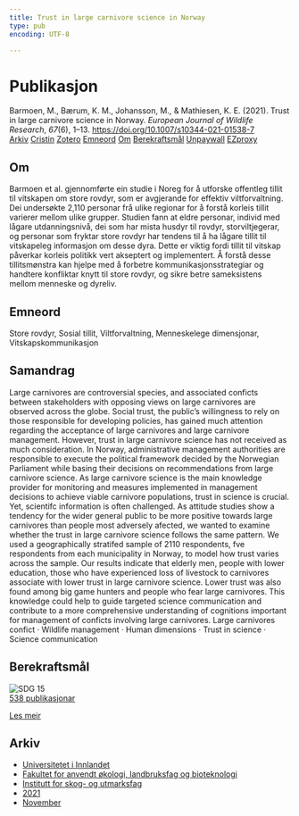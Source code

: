 ```yaml
---
title: Trust in large carnivore science in Norway
type: pub
encoding: UTF-8

---
```

<h1>Publikasjon</h1>
<article id="csl-bib-container-DQCRUPD7" class="csl-bib-container">
  <div class="csl-bib-body"> <div class="csl-entry">Barmoen, M., Bærum, K. M., Johansson, M., &#38; Mathiesen, K. E. (2021). Trust in large carnivore science in Norway. <i>European Journal of Wildlife Research</i>, <i>67</i>(6), 1–13. <a href="https://doi.org/10.1007/s10344-021-01538-7">https://doi.org/10.1007/s10344-021-01538-7</a></div> </div>
  <div class="csl-bib-buttons">
    <a href="#taxonomy-article-DQCRUPD7" alt="archive" class="csl-bib-button">Arkiv</a>
    <a href="https://app.cristin.no/results/show.jsf?id=1951952" alt="Cristin" class="csl-bib-button">Cristin</a>
    <a href="http://zotero.org/groups/5881554/items/DQCRUPD7" alt="Zotero" class="csl-bib-button">Zotero</a>
    <a href="#keywords-article-DQCRUPD7" alt="keywords" class="csl-bib-button">Emneord</a>
    <a href="#about-article-DQCRUPD7" alt="about_pub" class="csl-bib-button">Om</a>
    <a href="#sdg-article-DQCRUPD7" alt="sdg" class="csl-bib-button">Berekraftsmål</a>
    <a href="https://link.springer.com/content/pdf/10.1007/s10344-021-01538-7.pdf" alt="Unpaywall" class="csl-bib-button">Unpaywall</a>
    <a href="https://link.springer.com/content/pdf/10.1007/s10344-021-01538-7.pdf" alt="EZproxy" class="csl-bib-button">EZproxy</a>
  </div>
  <div id="csl-bib-meta-container-DQCRUPD7"></div>
</article>
<div id="csl-bib-meta-DQCRUPD7" class="csl-bib-meta">
  <article id="about-article-DQCRUPD7" class="about_pub-article">
    <h1>Om</h1>
    Barmoen et al. gjennomførte ein studie i Noreg for å utforske offentleg tillit til vitskapen om store rovdyr, som er avgjerande for effektiv viltforvaltning. Dei undersøkte 2,110 personar frå ulike regionar for å forstå korleis tillit varierer mellom ulike grupper. Studien fann at eldre personar, individ med lågare utdanningsnivå, dei som har mista husdyr til rovdyr, storviltjegerar, og personar som fryktar store rovdyr har tendens til å ha lågare tillit til vitskapeleg informasjon om desse dyra. Dette er viktig fordi tillit til vitskap påverkar korleis politikk vert akseptert og implementert. Å forstå desse tillitsmønstra kan hjelpe med å forbetre kommunikasjonsstrategiar og handtere konfliktar knytt til store rovdyr, og sikre betre sameksistens mellom menneske og dyreliv.
  </article>
  <article id="keywords-article-DQCRUPD7" class="keywords-article">
    <h1>Emneord</h1>
    Store rovdyr, Sosial tillit, Viltforvaltning, Menneskelege dimensjonar, Vitskapskommunikasjon
  </article>
  <article id="abstract-article-DQCRUPD7" class="abstract-article">
    <h1>Samandrag</h1>
    Large carnivores are controversial species, and associated conficts between stakeholders with opposing views on large  
carnivores are observed across the globe. Social trust, the public’s willingness to rely on those responsible for developing  
policies, has gained much attention regarding the acceptance of large carnivores and large carnivore management. However,  
trust in large carnivore science has not received as much consideration. In Norway, administrative management authorities  
are responsible to execute the political framework decided by the Norwegian Parliament while basing their decisions on  
recommendations from large carnivore science. As large carnivore science is the main knowledge provider for monitoring  
and measures implemented in management decisions to achieve viable carnivore populations, trust in science is crucial. Yet,  
scientifc information is often challenged. As attitude studies show a tendency for the wider general public to be more positive towards large carnivores than people most adversely afected, we wanted to examine whether the trust in large carnivore  
science follows the same pattern. We used a geographically stratifed sample of 2110 respondents, fve respondents from each  
municipality in Norway, to model how trust varies across the sample. Our results indicate that elderly men, people with lower  
education, those who have experienced loss of livestock to carnivores associate with lower trust in large carnivore science.  
Lower trust was also found among big game hunters and people who fear large carnivores. This knowledge could help to  
guide targeted science communication and contribute to a more comprehensive understanding of cognitions important for  
management of conficts involving large carnivores. 
Large carnivores confict · Wildlife management · Human dimensions · Trust in science · Science  
communication
  </article>
  <article id="sdg-article-DQCRUPD7" class="sdg-article">
    <h1>Berekraftsmål</h1>
    <div class="sdg-container"><div id="sdg15" class="sdg">
        <img src="{{< params subfolder >}}images/sdg/sdg15_nn.png" class="image" alt="SDG 15">
        <div class="sdg-overlay">
          <a href="{{< params subfolder >}}nn/archive/?sdg=15#archive" class="sdg-publication-count"><span>538</span> publikasjonar</a>
          <p><a href="https://fn.no/om-fn/fns-baerekraftsmaal/livet-paa-land?lang=nno-NO" class="sdg-read-more">Les meir</a></p>
        </div>
      </div></div>
  </article>
  <article id="taxonomy-article-DQCRUPD7" class="taxonomy-article">
    <h1>Arkiv</h1>
    <ul>
      <li><a href="{{< params subfolder >}}nn/archive/?key=3DCRN523">Universitetet i Innlandet</a></li>
      <li><a href="{{< params subfolder >}}nn/archive/?key=T77LXH6D">Fakultet for anvendt økologi, landbruksfag og bioteknologi</a></li>
      <li><a href="{{< params subfolder >}}nn/archive/?key=7TRARPE3">Institutt for skog- og utmarksfag</a></li>
      <li><a href="{{< params subfolder >}}nn/archive/?key=5LT6Q2XL">2021</a></li>
      <li><a href="{{< params subfolder >}}nn/archive/?key=XJI2FSP6">November</a></li>
    </ul>
  </article>
</div>

